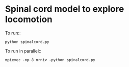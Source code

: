 # Spinal cord model to explore locomotion

To run::

    python spinalcord.py

To run in parallel::

    mpiexec -np 8 nrniv -python spinalcord.py

